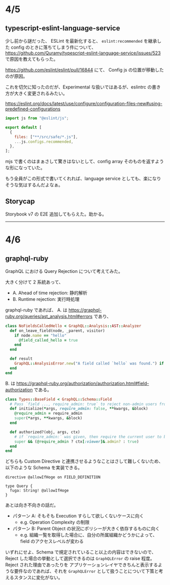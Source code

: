 # 4/5

## typescript-eslint-language-service

少し前から謎だった、 ESLint を最新化すると、 `eslint:recommended` を継承した config のときに落ちてしまう件について、 https://github.com/Quramy/typescript-eslint-language-service/issues/523 で原因を教えてもらった。

https://github.com/eslint/eslint/pull/16844 にて、 Config js の位置が移動したのが原因。

これを切欠に知ったのだが、Experimental な扱いではあるが、eslintrc の書き方が大きく変更されるみたい。

https://eslint.org/docs/latest/use/configure/configuration-files-new#using-predefined-configurations

```js
import js from "@eslint/js";

export default [
  {
    files: ["**/src/safe/*.js"],
    ...js.configs.recommended,
  },
];
```

mjs で書くのはまぁさして驚きはないとして、config array そのものを返すような形になっていた。

もう全員がこの形式で書いてくれれば、language service としても、楽になりそうな気はするんだよなぁ。

## Storycap

Storybook v7 の E2E 追加してもらえた。助かる。

---

# 4/6

## graphql-ruby

GraphQL における Query Rejection について考えてみた。

大きく分けて 2 系統あって、

- A. Ahead of time rejection: 静的解析
- B. Runtime rejection: 実行時処理

graphql-ruby であれば、 A. は https://graphql-ruby.org/queries/ast_analysis.html#errors であり、

```ruby
class NoFieldsCalledHello < GraphQL::Analysis::AST::Analyzer
  def on_leave_field(node, _parent, visitor)
    if node.name == "hello"
      @field_called_hello = true
    end
  end

  def result
    GraphQL::AnalysisError.new("A field called `hello` was found.") if @field_called_hello
  end
end
```

B. は https://graphql-ruby.org/authorization/authorization.html#field-authorization である。

```ruby
class Types::BaseField < GraphQL::Schema::Field
  # Pass `field ..., require_admin: true` to reject non-admin users from a given field
  def initialize(*args, require_admin: false, **kwargs, &block)
    @require_admin = require_admin
    super(*args, **kwargs, &block)
  end

  def authorized?(obj, args, ctx)
    # if `require_admin:` was given, then require the current user to be an admin
    super && (@require_admin ? ctx[:viewer]&.admin? : true)
  end
end
```

どちらも Custom Directive と連携させるようなことはさして難しくないため、以下のような Schema を実装できる。

```gql
directive @allowIfHoge on FIELD_DEFINITION

type Query {
  fuga: String! @allowIfHoge
}
```

あとは向き不向きの話だ。

- パターン A: そもそも Execution すらして欲しくないケースに向く
  - e.g. Operation Complexity の制限
- パターン B: Parent Object の状況にポリシーが大きく依存するものに向く
  - e.g. 組織一覧を取得した場合に、自分の所属組織かどうかによって、field のアクセスレベルが変わる

いずれにせよ、Schema で規定されていること以上の内容はできないので、Reject した場合の挙動として選択できるのは `GraphQLError` の raise 程度。Reject された理由であったりを アプリケーションレイヤできちんと表示するような要件なのであれば、それを `GraphQLError` として扱うことについて下策と考えるスタンスに変化がない。
